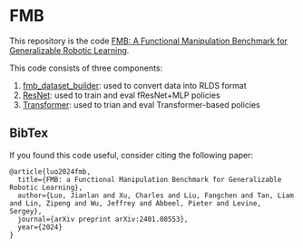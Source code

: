 # FMB
This repository is the code [FMB: A Functional Manipulation Benchmark for Generalizable Robotic Learning](https://functional-manipulation-benchmark.github.io/index.html).


This code consists of three components:
1. [fmb_dataset_builder](./fmb_dataset_builder/): used to convert data into RLDS format
2. [ResNet](./ResNet/): used to train and eval fResNet+MLP policies
3. [Transformer](./Transformer/): used to trian and eval Transformer-based policies

## BibTex
If you found this code useful, consider citing the following paper:
```
@article{luo2024fmb,
  title={FMB: a Functional Manipulation Benchmark for Generalizable Robotic Learning},
  author={Luo, Jianlan and Xu, Charles and Liu, Fangchen and Tan, Liam and Lin, Zipeng and Wu, Jeffrey and Abbeel, Pieter and Levine, Sergey},
  journal={arXiv preprint arXiv:2401.08553},
  year={2024}
}
```